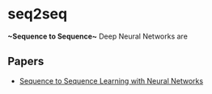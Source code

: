 # seq2seq
<b>\~Sequence to Sequence\~</b>
Deep Neural Networks are 

## Papers
- [Sequence to Sequence Learning with Neural Networks](https://arxiv.org/abs/1409.3215)
